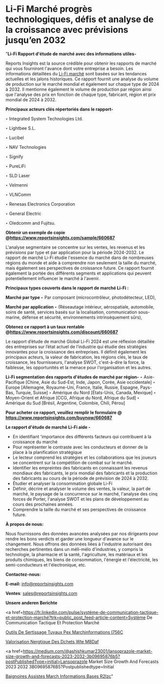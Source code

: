 # Li-Fi Marché progrès technologiques, défis et analyse de la croissance avec prévisions jusqu’en 2032

"<strong>Li-Fi Rapport d'étude de marché avec des informations utiles-</strong>

Reports Insights est la source crédible pour obtenir les rapports de marché qui vous fourniront l'avance dont votre entreprise a besoin. Les informations détaillées du <a href=https://www.reportsinsights.com/sample/660687>Li-Fi marché</a> sont basées sur les tendances actuelles et les jalons historiques. Ce rapport fournit une analyse du volume de production sur le marché mondial et également sur chaque type de 2024 à 2032. Il mentionne également le volume de production par région ainsi que l'analyse des prix en fonction de chaque type, fabricant, région et prix mondial de 2024 à 2032.

<b>Principaux acteurs clés répertoriés dans le rapport-</b>

‣ Integrated System Technologies Ltd.

‣ Lightbee S.L.

‣ Lucibel

‣ NAV Technologies

‣ Signify

‣ PureLiFi

‣ SLD Laser

‣ Velmenni

‣ VLNComm

‣ Renesas Electronics Corporation

‣ General Electric

‣ Oledcomm and Fujitsu.

<strong><b>Obtenir un exemple de copie @</b></strong><a href=https://www.reportsinsights.com/sample/660687><strong><b>https://www.reportsinsights.com/sample/660687</b></strong></a>

L'analyse segmentaire se concentre sur les ventes, les revenus et les prévisions par type et par application pour la période 2024-2032. Le rapport de marché Li-Fi étudie l'essence du marché dans de nombreuses régions du monde et aide à comprendre non seulement la taille du marché, mais également ses perspectives de croissance future. Ce rapport fournit également la portée des différents segments et applications qui peuvent potentiellement influencer le marché à l'avenir.

<strong>Principaux types couverts dans le rapport de marché Li-Fi :</strong>

<strong>Marché par type </strong>
‣ Par composant (microcontrôleur, photodétecteur, LED),

<strong>Marché par application </strong>
‣ (Réseautage intérieur, aérospatiale, automobile, soins de santé, services basés sur la localisation, communication sous-marine, défense et sécurité, environnements intrinsèquement sûrs),

<strong><b>Obtenez ce rapport à un taux rentable @</b></strong><a href=https://www.reportsinsights.com/discount/660687><strong><b>https://www.reportsinsights.com/discount/660687</b></strong></a>

Le rapport d’étude de marché Global Li-Fi 2024 est une réflexion détaillée des entreprises sur l’état actuel de l’industrie qui étudie des stratégies innovantes pour la croissance des entreprises. Il définit également les principaux acteurs, la valeur de fabrication, les régions clés, le taux de croissance, les fournisseurs, l'analyse SWOT, c'est-à-dire la force, la faiblesse, les opportunités et la menace pour l'organisation et les autres.

<strong>Li-Fi segmentation des rapports d'études de marché par région-</strong>
‣ Asie-Pacifique [Chine, Asie du Sud-Est, Inde, Japon, Corée, Asie occidentale]
‣ Europe [Allemagne, Royaume-Uni, France, Italie, Russie, Espagne, Pays-Bas, Turquie, Suisse]
‣ Amérique du Nord [États-Unis, Canada, Mexique]
‣ Moyen-Orient et Afrique [CCG, Afrique du Nord, Afrique du Sud]
‣ Amérique du Sud [Brésil, Argentine, Colombie, Chili, Pérou]

<strong>Pour acheter ce rapport, veuillez remplir le formulaire @   <a href=https://www.reportsinsights.com/buynow/660687>https://www.reportsinsights.com/buynow/660687</a></strong>

<strong>Le rapport d'étude de marché Li-Fi aide -</strong>
<ul>
  <li>En identifiant 'importance des différents facteurs qui contribuent à la croissance du marché</li>
  <li>Pour représenter le contraste avec les conducteurs et donner de la place à la planification stratégique</li>
  <li>Le lecteur comprend les stratégies et les collaborations que les joueurs se concentrent sur la compétition de combat sur le marché.</li>
  <li>Identifier les empreintes des fabricants en connaissant les revenus mondiaux des fabricants, le prix mondial des fabricants et la production des fabricants au cours de la période de prévision de 2024 à 2032.</li>
  <li>Étudier et analyser la consommation globale Li-Fi</li>
  <li>Définir, décrire et analyser le volume des ventes, la valeur, la part de marché, le paysage de la concurrence sur le marché, l'analyse des cinq forces de Porter, l'analyse SWOT et les plans de développement au cours des prochaines années.</li>
  <li>Comprendre la taille du marché et ses perspectives de croissance future.</li>
</ul>
<strong>À propos de nous:</strong>

Nous fournissons des données avancées analysées par nos dirigeants pour rendre les bons verdicts et garder une longueur d'avance sur le changement. Nous offrons des données liées à l'industrie autorisant des recherches pertinentes dans un méli-mélo d'industries, y compris la technologie, la pharmacie et la santé, l'agriculture, les matériaux et les produits chimiques, les biens de consommation, l'énergie et l'électricité, les semi-conducteurs et l'électronique, etc.

<strong>Contactez-nous:</strong>

<strong>E-mail:</strong> <a href=mailto:info@reportsinsights.com>info@reportsinsights.com</a>

<strong>Ventes</strong>: <a href=mailto:sales@reportsinsights.com>sales@reportsinsights.com</a>

<strong>Unsere anderen Berichte</strong>

<a href=https://fr.linkedin.com/pulse/système-de-communication-tactique-et-protection-marché?trk=public_post_feed-article-content>Système De Communication Tactique Et Protection Marché</a>

<a href=https://www.linkedin.com/pulse/outils-de-sertissage-tuyaux-pex-march%C3%A9informations-i756c/>Outils De Sertissage Tuyaux Pex Marchinformations I756C</a>

<a href=https://www.linkedin.com/pulse/valorisation-%C3%A9nerg%C3%A9tique-des-d%C3%A9chets-wte-m8daf/>Valorisation Nergtique Des Dchets Wte M8Daf</a>

<a href=https://medium.com/@ashishkumar23001/lansoprazole-market-size-growth-and-forecasts-2023-2032-3b09695876b5?postPublishedType=initial>Lansoprazole Market Size Growth And Forecasts 2023 2032 3B09695876B5?Postpublishedtype=Initial</a>

<a href=https://www.linkedin.com/pulse/baignoires-assist%C3%A9es-march%C3%A9-informations-bas%C3%A9es-r2izc/>Baignoires Assistes March Informations Bases R2Izc</a>"
